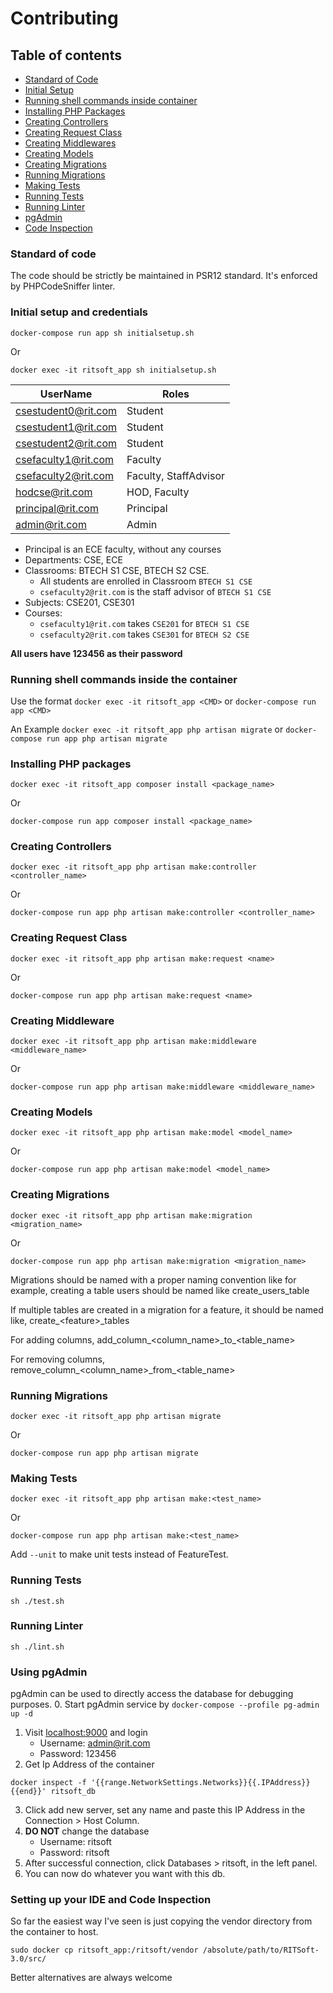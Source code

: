 # Contributing

## Table of contents

- [Standard of Code](#standard-of-code)
- [Initial Setup](#initial-setup-and-credentials)
- [Running shell commands inside container](#running-shell-commands-inside-the-container)
- [Installing PHP Packages](#installing-php-packages)
- [Creating Controllers](#creating-controllers)
- [Creating Request Class](#creating-requests-class)
- [Creating Middlewares](#creating-middleware)
- [Creating Models](#creating-models)
- [Creating Migrations](#creating-migrations)
- [Running Migrations](#running-migrations)
- [Making Tests](#making-tests)
- [Running Tests](#running-tests)
- [Running Linter](#running-linter)
- [pgAdmin](#using-pgadmin)
- [Code Inspection](#setting-up-your-ide-and-code-inspection)

### Standard of code

The code should be strictly be maintained in PSR12 standard. It's enforced by PHPCodeSniffer linter.

### Initial setup and credentials

```
docker-compose run app sh initialsetup.sh
```
Or
```
docker exec -it ritsoft_app sh initialsetup.sh
```
| UserName | Roles |
| --- | --- |
| csestudent0@rit.com | Student |
| csestudent1@rit.com | Student |
| csestudent2@rit.com | Student |
| csefaculty1@rit.com | Faculty |
| csefaculty2@rit.com | Faculty, StaffAdvisor |
| hodcse@rit.com | HOD, Faculty |
| principal@rit.com | Principal |
| admin@rit.com | Admin |

- Principal is an ECE faculty, without any courses
- Departments: CSE, ECE
- Classrooms: BTECH S1 CSE, BTECH S2 CSE. 
  - All students are enrolled in Classroom `BTECH S1 CSE`
  - `csefaculty2@rit.com` is the staff advisor of `BTECH S1 CSE`
- Subjects: CSE201, CSE301
- Courses:
  - `csefaculty1@rit.com` takes `CSE201` for `BTECH S1 CSE`
  - `csefaculty2@rit.com` takes `CSE301` for `BTECH S2 CSE`

**All users have 123456 as their password**

### Running shell commands inside the container

Use the format `docker exec -it ritsoft_app <CMD>` or `docker-compose run app <CMD>`

An Example `docker exec -it ritsoft_app php artisan migrate` or `docker-compose run app php artisan migrate`

### Installing PHP packages
```
docker exec -it ritsoft_app composer install <package_name> 
```
Or
```
docker-compose run app composer install <package_name>
```

### Creating Controllers
```
docker exec -it ritsoft_app php artisan make:controller <controller_name> 
```
Or
```
docker-compose run app php artisan make:controller <controller_name>
```

### Creating Request Class
```
docker exec -it ritsoft_app php artisan make:request <name> 
```
Or
```
docker-compose run app php artisan make:request <name>
```

### Creating Middleware
```
docker exec -it ritsoft_app php artisan make:middleware <middleware_name>
```
Or
```
docker-compose run app php artisan make:middleware <middleware_name>
```

### Creating Models

```
docker exec -it ritsoft_app php artisan make:model <model_name>
```
Or
```
docker-compose run app php artisan make:model <model_name>
```

### Creating Migrations
```
docker exec -it ritsoft_app php artisan make:migration <migration_name>
```
Or
```
docker-compose run app php artisan make:migration <migration_name>
```
Migrations should be named with a proper naming convention like for example,
creating a table users should be named like create_users_table

If multiple tables are created in a migration for a feature, it should be named like,
create_&lt;feature&gt;_tables

For adding columns, add_column_&lt;column_name&gt;&lowbar;to&lowbar;&lt;table_name&gt;

For removing columns, remove_column_&lt;column_name&gt;&lowbar;from&lowbar;&lt;table_name&gt;

### Running Migrations

```
docker exec -it ritsoft_app php artisan migrate
```
Or
```
docker-compose run app php artisan migrate
```

### Making Tests

```
docker exec -it ritsoft_app php artisan make:<test_name>
```
Or
```
docker-compose run app php artisan make:<test_name>
```

Add `--unit` to make unit tests instead of FeatureTest.

### Running Tests
```
sh ./test.sh 
```

### Running Linter
```
sh ./lint.sh
```

### Using pgAdmin
pgAdmin can be used to directly access the database for debugging purposes.
0. Start pgAdmin service by `docker-compose --profile pg-admin up -d`
1. Visit [localhost:9000](http://localhost:9000) and login
   - Username: admin@rit.com
   - Password: 123456
2. Get Ip Address of the container
```
docker inspect -f '{{range.NetworkSettings.Networks}}{{.IPAddress}}{{end}}' ritsoft_db
```
3. Click add new server, set any name and paste this IP Address in the Connection > Host Column.
4. **DO NOT** change the database
    - Username: ritsoft
    - Password: ritsoft
5. After successful connection, click Databases > ritsoft, in the left panel.
6. You can now do whatever you want with this db.

### Setting up your IDE and Code Inspection
So far the easiest way I've seen is just copying the vendor directory from the container to host.

```
sudo docker cp ritsoft_app:/ritsoft/vendor /absolute/path/to/RITSoft-3.0/src/
```
Better alternatives are always welcome

